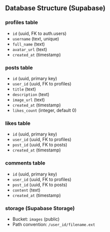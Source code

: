 ## Database Structure (Supabase)

### profiles table

- `id` (uuid, FK to auth.users)
- `username` (text, unique)
- `full_name` (text)
- `avatar_url` (text)
- `created_at` (timestamp)

### posts table

- `id` (uuid, primary key)
- `user_id` (uuid, FK to profiles)
- `title` (text)
- `description` (text)
- `image_url` (text)
- `created_at` (timestamp)
- `likes_count` (integer, default 0)

### likes table

- `id` (uuid, primary key)
- `user_id` (uuid, FK to profiles)
- `post_id` (uuid, FK to posts)
- `created_at` (timestamp)

### comments table

- `id` (uuid, primary key)
- `user_id` (uuid, FK to profiles)
- `post_id` (uuid, FK to posts)
- `content` (text)
- `created_at` (timestamp)

### storage (Supabase Storage)

- Bucket: `images` (public)
- Path convention: `/user_id/filename.ext`
